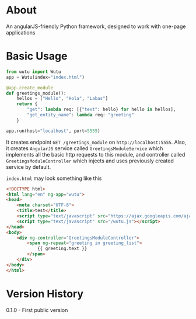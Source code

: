 About
=====
An angularJS-friendly Python framework, designed to work with one-page applications

Basic Usage
===========
```Python
from wutu import Wutu
app = Wutu(index="index.html")

@app.create_module
def greetings_module():
    hellos = ["Hello", "Hola", "Labas"]
    return {
        "get": lambda req: [{"text": hello} for hello in hellos],
        "get_entity_name": lambda req: "greeting"
    }

app.run(host="localhost", port=5555)
```

It creates endpoint `GET /greetings_module` on `http://localhost:5555`. Also, it creates `AngularJS` service called `GreetingsModuleService` which implements all the basic http requests to this module, and
controller called `GreetingsModuleController` which injects and uses previously created service by default. 

`index.html` may look something like this

```html
<!DOCTYPE html>
<html lang="en" ng-app="wutu">
<head>
    <meta charset="UTF-8">
    <title>test</title>
    <script type="text/javascript" src="https://ajax.googleapis.com/ajax/libs/angularjs/1.4.4/angular.min.js"></script>
    <script type="text/javascript" src="/wutu.js"></script>
</head>
<body>
    <div ng-controller="GreetingsModuleController">
        <span ng-repeat="greeting in greeting_list">
            {{ greeting.text }}
        </span>
    </div>
</body>
</html>
```

Version History
===============
0.1.0 - First public version

